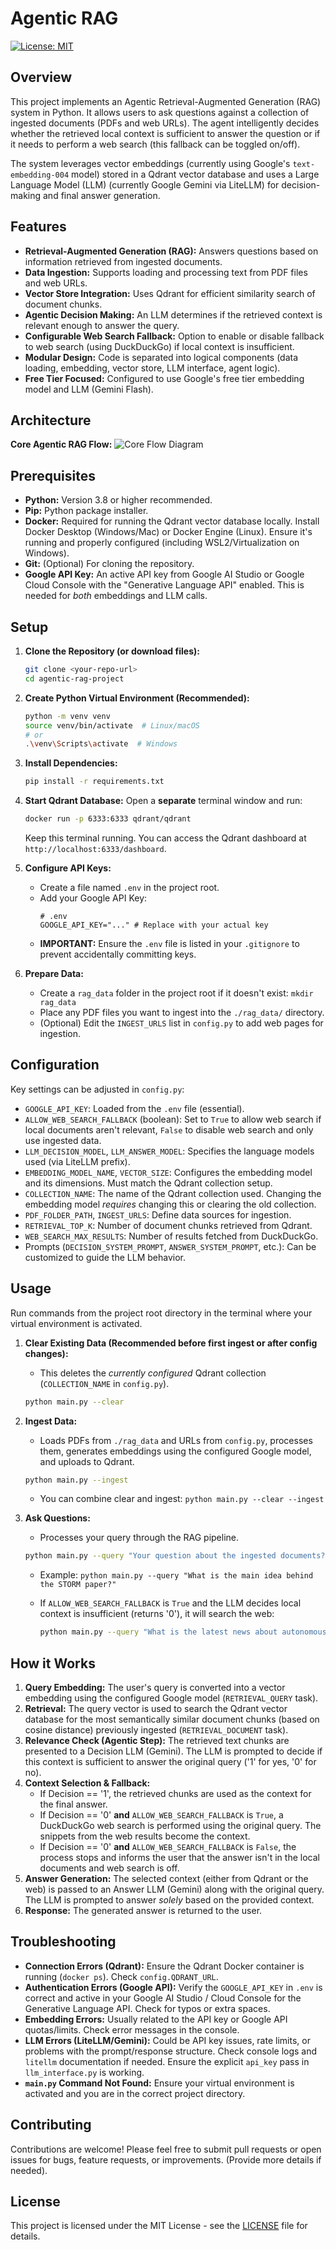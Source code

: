 # Agentic RAG

[![License: MIT](https://img.shields.io/badge/License-MIT-yellow.svg)](https://opensource.org/licenses/MIT) <!-- Example Badge -->

## Overview

This project implements an Agentic Retrieval-Augmented Generation (RAG) system in Python. It allows users to ask questions against a collection of ingested documents (PDFs and web URLs). The agent intelligently decides whether the retrieved local context is sufficient to answer the question or if it needs to perform a web search (this fallback can be toggled on/off).

The system leverages vector embeddings (currently using Google's `text-embedding-004` model) stored in a Qdrant vector database and uses a Large Language Model (LLM) (currently Google Gemini via LiteLLM) for decision-making and final answer generation.

## Features

*   **Retrieval-Augmented Generation (RAG):** Answers questions based on information retrieved from ingested documents.
*   **Data Ingestion:** Supports loading and processing text from PDF files and web URLs.
*   **Vector Store Integration:** Uses Qdrant for efficient similarity search of document chunks.
*   **Agentic Decision Making:** An LLM determines if the retrieved context is relevant enough to answer the query.
*   **Configurable Web Search Fallback:** Option to enable or disable fallback to web search (using DuckDuckGo) if local context is insufficient.
*   **Modular Design:** Code is separated into logical components (data loading, embedding, vector store, LLM interface, agent logic).
*   **Free Tier Focused:** Configured to use Google's free tier embedding model and LLM (Gemini Flash).

## Architecture

**Core Agentic RAG Flow:**
![Core Flow Diagram](images\agentic_rag_0.png) 

## Prerequisites

*   **Python:** Version 3.8 or higher recommended.
*   **Pip:** Python package installer.
*   **Docker:** Required for running the Qdrant vector database locally. Install Docker Desktop (Windows/Mac) or Docker Engine (Linux). Ensure it's running and properly configured (including WSL2/Virtualization on Windows).
*   **Git:** (Optional) For cloning the repository.
*   **Google API Key:** An active API key from Google AI Studio or Google Cloud Console with the "Generative Language API" enabled. This is needed for *both* embeddings and LLM calls.

## Setup

1.  **Clone the Repository (or download files):**
    ```bash
    git clone <your-repo-url>
    cd agentic-rag-project
    ```

2.  **Create Python Virtual Environment (Recommended):**
    ```bash
    python -m venv venv
    source venv/bin/activate  # Linux/macOS
    # or
    .\venv\Scripts\activate  # Windows
    ```

3.  **Install Dependencies:**
    ```bash
    pip install -r requirements.txt
    ```

4.  **Start Qdrant Database:**
    Open a **separate** terminal window and run:
    ```bash
    docker run -p 6333:6333 qdrant/qdrant
    ```
    Keep this terminal running. You can access the Qdrant dashboard at `http://localhost:6333/dashboard`.

5.  **Configure API Keys:**
    *   Create a file named `.env` in the project root.
    *   Add your Google API Key:
        ```dotenv
        # .env
        GOOGLE_API_KEY="..." # Replace with your actual key
        ```
    *   **IMPORTANT:** Ensure the `.env` file is listed in your `.gitignore` to prevent accidentally committing keys.

6.  **Prepare Data:**
    *   Create a `rag_data` folder in the project root if it doesn't exist: `mkdir rag_data`
    *   Place any PDF files you want to ingest into the `./rag_data/` directory.
    *   (Optional) Edit the `INGEST_URLS` list in `config.py` to add web pages for ingestion.

## Configuration

Key settings can be adjusted in `config.py`:

*   `GOOGLE_API_KEY`: Loaded from the `.env` file (essential).
*   `ALLOW_WEB_SEARCH_FALLBACK` (boolean): Set to `True` to allow web search if local documents aren't relevant, `False` to disable web search and only use ingested data.
*   `LLM_DECISION_MODEL`, `LLM_ANSWER_MODEL`: Specifies the language models used (via LiteLLM prefix).
*   `EMBEDDING_MODEL_NAME`, `VECTOR_SIZE`: Configures the embedding model and its dimensions. Must match the Qdrant collection setup.
*   `COLLECTION_NAME`: The name of the Qdrant collection used. Changing the embedding model *requires* changing this or clearing the old collection.
*   `PDF_FOLDER_PATH`, `INGEST_URLS`: Define data sources for ingestion.
*   `RETRIEVAL_TOP_K`: Number of document chunks retrieved from Qdrant.
*   `WEB_SEARCH_MAX_RESULTS`: Number of results fetched from DuckDuckGo.
*   Prompts (`DECISION_SYSTEM_PROMPT`, `ANSWER_SYSTEM_PROMPT`, etc.): Can be customized to guide the LLM behavior.

## Usage

Run commands from the project root directory in the terminal where your virtual environment is activated.

1.  **Clear Existing Data (Recommended before first ingest or after config changes):**
    *   This deletes the *currently configured* Qdrant collection (`COLLECTION_NAME` in `config.py`).
    ```bash
    python main.py --clear
    ```

2.  **Ingest Data:**
    *   Loads PDFs from `./rag_data` and URLs from `config.py`, processes them, generates embeddings using the configured Google model, and uploads to Qdrant.
    ```bash
    python main.py --ingest
    ```
    *   You can combine clear and ingest: `python main.py --clear --ingest`

3.  **Ask Questions:**
    *   Processes your query through the RAG pipeline.
    ```bash
    python main.py --query "Your question about the ingested documents?"
    ```
    *   Example: `python main.py --query "What is the main idea behind the STORM paper?"`

    *   If `ALLOW_WEB_SEARCH_FALLBACK` is `True` and the LLM decides local context is insufficient (returns '0'), it will search the web:
        ```bash
        python main.py --query "What is the latest news about autonomous vehicles?"
        ```

## How it Works

1.  **Query Embedding:** The user's query is converted into a vector embedding using the configured Google model (`RETRIEVAL_QUERY` task).
2.  **Retrieval:** The query vector is used to search the Qdrant vector database for the most semantically similar document chunks (based on cosine distance) previously ingested (`RETRIEVAL_DOCUMENT` task).
3.  **Relevance Check (Agentic Step):** The retrieved text chunks are presented to a Decision LLM (Gemini). The LLM is prompted to decide if this context is sufficient to answer the original query ('1' for yes, '0' for no).
4.  **Context Selection & Fallback:**
    *   If Decision == '1', the retrieved chunks are used as the context for the final answer.
    *   If Decision == '0' **and** `ALLOW_WEB_SEARCH_FALLBACK` is `True`, a DuckDuckGo web search is performed using the original query. The snippets from the web results become the context.
    *   If Decision == '0' **and** `ALLOW_WEB_SEARCH_FALLBACK` is `False`, the process stops and informs the user that the answer isn't in the local documents and web search is off.
5.  **Answer Generation:** The selected context (either from Qdrant or the web) is passed to an Answer LLM (Gemini) along with the original query. The LLM is prompted to answer *solely* based on the provided context.
6.  **Response:** The generated answer is returned to the user.

## Troubleshooting

*   **Connection Errors (Qdrant):** Ensure the Qdrant Docker container is running (`docker ps`). Check `config.QDRANT_URL`.
*   **Authentication Errors (Google API):** Verify the `GOOGLE_API_KEY` in `.env` is correct and active in your Google AI Studio / Cloud Console for the Generative Language API. Check for typos or extra spaces.
*   **Embedding Errors:** Usually related to the API key or Google API quotas/limits. Check error messages in the console.
*   **LLM Errors (LiteLLM/Gemini):** Could be API key issues, rate limits, or problems with the prompt/response structure. Check console logs and `litellm` documentation if needed. Ensure the explicit `api_key` pass in `llm_interface.py` is working.
*   **`main.py` Command Not Found:** Ensure your virtual environment is activated and you are in the correct project directory.

## Contributing

Contributions are welcome! Please feel free to submit pull requests or open issues for bugs, feature requests, or improvements. (Provide more details if needed).

## License

This project is licensed under the MIT License - see the [LICENSE](LICENSE) file for details.
